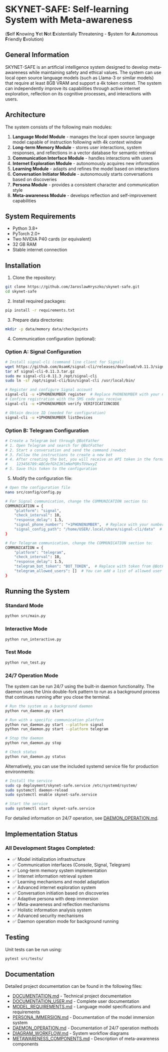 # SKYNET-SAFE: Self-learning System with Meta-awareness
(**S**elf **K**nowing **Y**et **N**ot **E**xistentially **T**hreatening - **S**ystem for **A**utonomous **F**riendly **E**volution)

## General Information

SKYNET-SAFE is an artificial intelligence system designed to develop meta-awareness while maintaining safety and ethical values. The system can use local open source language models (such as Llama-3 or similar models) that require at least 8GB VRAM and support a 4k token context. The system can independently improve its capabilities through active internet exploration, reflection on its cognitive processes, and interactions with users.

## Architecture

The system consists of the following main modules:

1. **Language Model Module** - manages the local open source language model capable of instruction following with 4k context window
2. **Long-term Memory Module** - stores user interactions, system responses, and reflections in a vector database for semantic retrieval
3. **Communication Interface Module** - handles interactions with users
4. **Internet Exploration Module** - autonomously acquires new information
5. **Learning Module** - adapts and refines the model based on interactions
6. **Conversation Initiator Module** - autonomously starts conversations based on discoveries
7. **Persona Module** - provides a consistent character and communication style
8. **Meta-awareness Module** - develops reflection and self-improvement capabilities

## System Requirements

- Python 3.8+
- PyTorch 2.0+
- Two NVIDIA P40 cards (or equivalent)
- 32 GB RAM
- Stable internet connection

## Installation

1. Clone the repository:
```bash
git clone https://github.com/JaroslawHryszko/skynet-safe.git
cd skynet-safe
```

2. Install required packages:
```bash
pip install -r requirements.txt
```

3. Prepare data directories:
```bash
mkdir -p data/memory data/checkpoints
```

4. Communication configuration (optional):

### Option A: Signal Configuration
```bash
# Install signal-cli (command line client for Signal)
wget https://github.com/AsamK/signal-cli/releases/download/v0.11.3/signal-cli-0.11.3.tar.gz
tar xf signal-cli-0.11.3.tar.gz
sudo mv signal-cli-0.11.3 /opt/signal-cli
sudo ln -sf /opt/signal-cli/bin/signal-cli /usr/local/bin/

# Register and configure Signal account
signal-cli -u +1PHONENUMBER register  # Replace PHONENUMBER with your number
# Confirm registration with the SMS code you receive
signal-cli -u +1PHONENUMBER verify VERIFICATIONCODE

# Obtain device ID (needed for configuration)
signal-cli -u +1PHONENUMBER listDevices
```

### Option B: Telegram Configuration
```bash
# Create a Telegram bot through @BotFather
# 1. Open Telegram and search for @BotFather
# 2. Start a conversation and send the command /newbot
# 3. Follow the instructions to create a new bot
# 4. After creating the bot, you will receive an API token in the format:
#    123456789:ABCdefGhIJKlmNoPQRsTUVwxyZ
# 5. Save this token to the configuration
```

5. Modify the configuration file:
```bash
# Open the configuration file
nano src/config/config.py

# For Signal communication, change the COMMUNICATION section to:
COMMUNICATION = {
    "platform": "signal",
    "check_interval": 10,
    "response_delay": 1.5,
    "signal_phone_number": "+1PHONENUMBER",  # Replace with your number
    "signal_config_path": "/home/USER/.local/share/signal-cli/data"  # Adjust path
}

# For Telegram communication, change the COMMUNICATION section to:
COMMUNICATION = {
    "platform": "telegram",
    "check_interval": 10,
    "response_delay": 1.5,
    "telegram_bot_token": "BOT_TOKEN",  # Replace with token from @BotFather
    "telegram_allowed_users": []  # You can add a list of allowed user IDs, e.g. ["123456789"]
}
```

## Running the System

### Standard Mode

```bash
python src/main.py
```

### Interactive Mode

```bash
python run_interactive.py
```

### Test Mode

```bash
python run_test.py
```

### 24/7 Operation Mode

The system can be run 24/7 using the built-in daemon functionality. The daemon uses the Unix double-fork pattern to run as a background process that continues running after you close the terminal.

```bash
# Run the system as a background daemon
python run_daemon.py start

# Run with a specific communication platform
python run_daemon.py start --platform signal
python run_daemon.py start --platform telegram

# Stop the daemon
python run_daemon.py stop

# Check status
python run_daemon.py status
```

Alternatively, you can use the included systemd service file for production environments:

```bash
# Install the service
sudo cp deployment/skynet-safe.service /etc/systemd/system/
sudo systemctl daemon-reload
sudo systemctl enable skynet-safe.service

# Start the service
sudo systemctl start skynet-safe.service
```

For detailed information on 24/7 operation, see [DAEMON_OPERATION.md](DAEMON_OPERATION.md).

## Implementation Status

### All Development Stages Completed:

- ✅ Model initialization infrastructure
- ✅ Communication interfaces (Console, Signal, Telegram)
- ✅ Long-term memory system implementation
- ✅ Internet information retrieval system
- ✅ Learning mechanisms and model adaptation
- ✅ Advanced internet exploration system
- ✅ Conversation initiation based on discoveries
- ✅ Adaptive persona with deep immersion
- ✅ Meta-awareness and reflection mechanisms
- ✅ Holistic information analysis system
- ✅ Advanced security mechanisms
- ✅ Daemon operation mode for background running

## Testing

Unit tests can be run using:

```bash
pytest src/tests/
```

## Documentation

Detailed project documentation can be found in the following files:
- [DOCUMENTATION.md](DOCUMENTATION.md) - Technical project documentation
- [DOCUMENTATION_USER.md](DOCUMENTATION_USER.md) - Complete user documentation
- [MODEL_REQUIREMENTS.md](MODEL_REQUIREMENTS.md) - Language model specifications and requirements
- [PERSONA_IMMERSION.md](PERSONA_IMMERSION.md) - Documentation of the model immersion system
- [DAEMON_OPERATION.md](DAEMON_OPERATION.md) - Documentation of 24/7 operation methods
- [DIAGRAM_WORKFLOW.md](DIAGRAM_WORKFLOW.md) - System workflow diagrams
- [METAWARENESS_COMPONENTS.md](METAWARENESS_COMPONENTS.md) - Description of meta-awareness components

